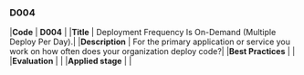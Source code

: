 ### D004

|**Code**           | **D004** |
|**Title**          | Deployment Frequency Is On-Demand (Multiple Deploy Per Day).|
|**Description**    | For the primary application or service you work on how often does your organization deploy code?|
|**Best Practices** | |
|**Evaluation**     | |
|**Applied stage**  | |

